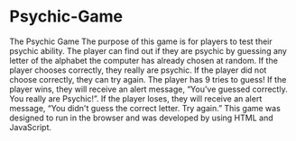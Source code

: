 # Psychic-Game
The Psychic Game 
The purpose of this game is for players to test their psychic ability. The player can find out if they are psychic by guessing any letter of the alphabet the computer has already chosen at random. If the player chooses correctly, they really are psychic. If the player did not choose correctly, they can try again. The player has 9 tries to guess!  If the player wins, they will receive an alert message, “You've guessed correctly. You really are Psychic!”. If the player loses, they will receive an alert message, “You didn't guess the correct letter. Try again.”
This game was designed to run in the browser and was developed by using HTML and JavaScript. 

